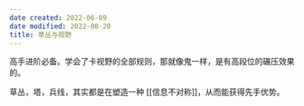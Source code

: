 ```yaml
---
date created: 2022-06-09
date modified: 2022-08-20
title: 草丛与视野
---
```


高手进阶必备。学会了卡视野的全部规则，那就像鬼一样，是有高段位的碾压效果的。

草丛，塔，兵线，其实都是在塑造一种 [[信息不对称]]，从而能获得先手优势。
